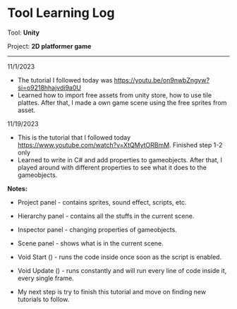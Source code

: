 # Tool Learning Log

Tool: **Unity**

Project: **2D platformer game**

---
11/1/2023
* The tutorial I followed today was https://youtu.be/on9nwbZngyw?si=o9218hhajvdi9a0U
* Learned how to import free assets from unity store, how to use tile plattes. After that, I made a own game scene using the free sprites from asset.
  
11/19/2023
* This is the tutorial that I followed today https://www.youtube.com/watch?v=XtQMytORBmM. Finished step 1-2 only
* Learned to write in C# and add properties to gameobjects. After that, I played around with different properties to see what it does to the gameobjects.
  
**Notes:**
- Project panel - contains sprites, sound effect, scripts, etc.
- Hierarchy panel  - contains all the stuffs in the current scene.
- Inspector panel - changing properties of gameobjects.
- Scene panel - shows what is in the current scene.
- Void Start () - runs the code inside once soon as the script is enabled.
- Void Update () - runs constantly and will run every line of code inside it, every single frame.

- My next step is try to finish this tutorial and move on finding new tutorials to follow.


<!-- 
* Links you used today (websites, videos, etc)
* Things you tried, progress you made, etc
* Challenges, a-ha moments, etc
* Questions you still have
* What you're going to try next
-->
